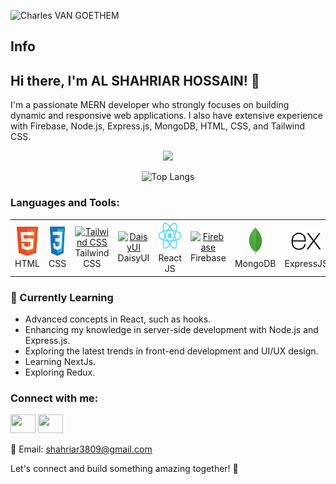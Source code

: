 ![Charles VAN GOETHEM](https://i.ibb.co/PrT8f7R/Asset-1-4x.png)

## Info

## Hi there, I'm AL SHAHRIAR HOSSAIN! 👋
I'm a passionate MERN developer who strongly focuses on building dynamic and responsive web applications. I also have extensive experience with Firebase, Node.js, Express.js, MongoDB, HTML, CSS, and Tailwind CSS.



<p align="center">
  <img width="60%" src="https://github-readme-streak-stats.herokuapp.com?user=shahriar3809&theme=react&hide_border=true&background=0D1117&stroke=0D1117&fire=FF1CF7&sideLabels=00F0FF&currStreakNum=FF1CF7&ring=FF1CF7&currStreakLabel=FF1CF7&sideNums=00F0FF" />
</p>

<div align="center">
    <img src="https://github-readme-stats.vercel.app/api/top-langs/?username=shahriar3809&layout=compact&theme=radical" alt="Top Langs">
</div>

<h3 align="left">Languages and Tools:</h3>
<table>
  <tr>
    <td align="center" width="96">
      <a href="#html-tech">
        <img src="https://raw.githubusercontent.com/devicons/devicon/master/icons/html5/html5-original.svg" width="48" height="48" alt="HTML" />
      </a>
      <br>HTML
    </td>
    <td align="center" width="96">
      <a href="#css-tech">
        <img src="https://raw.githubusercontent.com/devicons/devicon/master/icons/css3/css3-original.svg" width="48" height="48" alt="CSS" />
      </a>
      <br>CSS
    </td>
      <td align="center" width="96">
      <a href="#tailwind-tech">
        <img src="https://upload.wikimedia.org/wikipedia/commons/d/d5/Tailwind_CSS_Logo.svg" width="48" height="48" alt="Tailwind CSS" />
      </a>
      <br>Tailwind CSS
    </td>
    <td align="center" width="96">
      <a href="#daisyui-tech">
        <img src="https://daisyui.com/favicon.ico" width="48" height="48" alt="DaisyUI" />
      </a>
      <br>DaisyUI
    </td>
    <td align="center" width="96">
      <a href="#reactjs-tech">
        <img src="https://raw.githubusercontent.com/devicons/devicon/master/icons/react/react-original.svg" width="48" height="48" alt="React JS" />
      </a>
      <br>React JS
    </td>
    <td align="center" width="96">
      <a href="#firebase-tech">
        <img src="https://www.vectorlogo.zone/logos/firebase/firebase-icon.svg" width="48" height="48" alt="Firebase" />
      </a>
      <br>Firebase
    </td>
    <td align="center" width="96">
      <a href="#mongodb-tech">
        <img src="https://raw.githubusercontent.com/devicons/devicon/master/icons/mongodb/mongodb-original.svg" width="48" height="48" alt="MongoDB" />
      </a>
      <br>MongoDB
    </td>
    <td align="center" width="96">
      <a href="#expressjs-tech">
        <img src="https://raw.githubusercontent.com/devicons/devicon/master/icons/express/express-original.svg" width="48" height="48" alt="ExpressJS" />
      </a>
      <br>ExpressJS
    </td>
    <td align="center" width="96">
      <a href="#nodejs-tech">
        <img src="https://raw.githubusercontent.com/devicons/devicon/master/icons/nodejs/nodejs-original.svg" width="48" height="48" alt="NodeJS" />
      </a>
      <br>NodeJS
    </td>
    <td align="center" width="96">
      <a href="#vscode-tech">
        <img src="https://raw.githubusercontent.com/devicons/devicon/master/icons/vscode/vscode-original.svg" width="48" height="48" alt="VS Code" />
      </a>
      <br>VS Code
    </td>
  </tr>
</table>



### 🌱 Currently Learning
- Advanced concepts in React, such as hooks.
- Enhancing my knowledge in server-side development with Node.js and Express.js.
- Exploring the latest trends in front-end development and UI/UX design.
- Learning NextJs.
- Exploring Redux.






### Connect with me:

[<img src="https://raw.githubusercontent.com/rahuldkjain/github-profile-readme-generator/master/src/images/icons/Social/linked-in-alt.svg" height="30" width="40">](https://www.linkedin.com/in/shahriar226/)
[<img src="https://raw.githubusercontent.com/rahuldkjain/github-profile-readme-generator/master/src/images/icons/Social/facebook.svg" height="30" width="40">](https://www.facebook.com/ashif.shahriar.226/)

📧 Email: [shahriar3809@gmail.com](mailto:shahriar3809@gmail.com)



Let's connect and build something amazing together! 🚀
